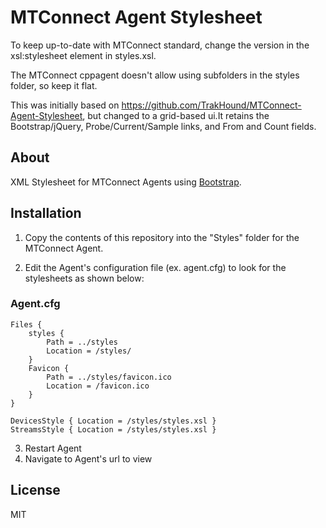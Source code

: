 # MTConnect Agent Stylesheet

To keep up-to-date with MTConnect standard, change the version in the xsl:stylesheet element in styles.xsl.

The MTConnect cppagent doesn't allow using subfolders in the styles folder, so keep it flat.

This was initially based on https://github.com/TrakHound/MTConnect-Agent-Stylesheet, but changed to a grid-based ui.It retains the Bootstrap/jQuery, Probe/Current/Sample links, and From and Count fields.

## About

XML Stylesheet for MTConnect Agents using [Bootstrap](http://getbootstrap.com/).

## Installation

1. Copy the contents of this repository into the "Styles" folder for the MTConnect Agent.

2. Edit the Agent's configuration file (ex. agent.cfg) to look for the stylesheets as shown below:

### Agent.cfg

```
Files {
    styles {
        Path = ../styles
        Location = /styles/
    }
    Favicon {
        Path = ../styles/favicon.ico
        Location = /favicon.ico
    }
}

DevicesStyle { Location = /styles/styles.xsl }
StreamsStyle { Location = /styles/styles.xsl }

```

3. Restart Agent
4. Navigate to Agent's url to view

## License

MIT
